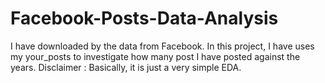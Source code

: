 # Facebook-Posts-Data-Analysis

I have downloaded by the data from Facebook. In this project, I have uses my your_posts to investigate how many post I have posted against the years.
 Disclaimer : Basically, it is just a very simple EDA.
